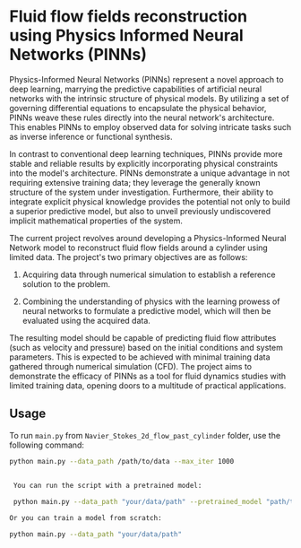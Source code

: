 # Fluid flow fields reconstruction using Physics Informed Neural Networks (PINNs)

Physics-Informed Neural Networks (PINNs) represent a novel approach to deep learning, marrying the predictive capabilities of artificial neural networks with the intrinsic structure of physical models. By utilizing a set of governing differential equations to encapsulate the physical behavior, PINNs weave these rules directly into the neural network's architecture. This enables PINNs to employ observed data for solving intricate tasks such as inverse inference or functional synthesis.

In contrast to conventional deep learning techniques, PINNs provide more stable and reliable results by explicitly incorporating physical constraints into the model's architecture. PINNs demonstrate a unique advantage in not requiring extensive training data; they leverage the generally known structure of the system under investigation. Furthermore, their ability to integrate explicit physical knowledge provides the potential not only to build a superior predictive model, but also to unveil previously undiscovered implicit mathematical properties of the system.

The current project revolves around developing a Physics-Informed Neural Network model to reconstruct fluid flow fields around a cylinder using limited data. The project's two primary objectives are as follows:

1. Acquiring data through numerical simulation to establish a reference solution to the problem.

2. Combining the understanding of physics with the learning prowess of neural networks to formulate a predictive model, which will then be evaluated using the acquired data.
   
The resulting model should be capable of predicting fluid flow attributes (such as velocity and pressure) based on the initial conditions and system parameters. This is expected to be achieved with minimal training data gathered through numerical simulation (CFD). The project aims to demonstrate the efficacy of PINNs as a tool for fluid dynamics studies with limited training data, opening doors to a multitude of practical applications.

## Usage

To run `main.py` from `Navier_Stokes_2d_flow_past_cylinder` folder, use the following command:

```bash
python main.py --data_path /path/to/data --max_iter 1000


 You can run the script with a pretrained model:
 
 python main.py --data_path "your/data/path" --pretrained_model "path/to/pretrained/model.pth"

Or you can train a model from scratch:

python main.py --data_path "your/data/path"

